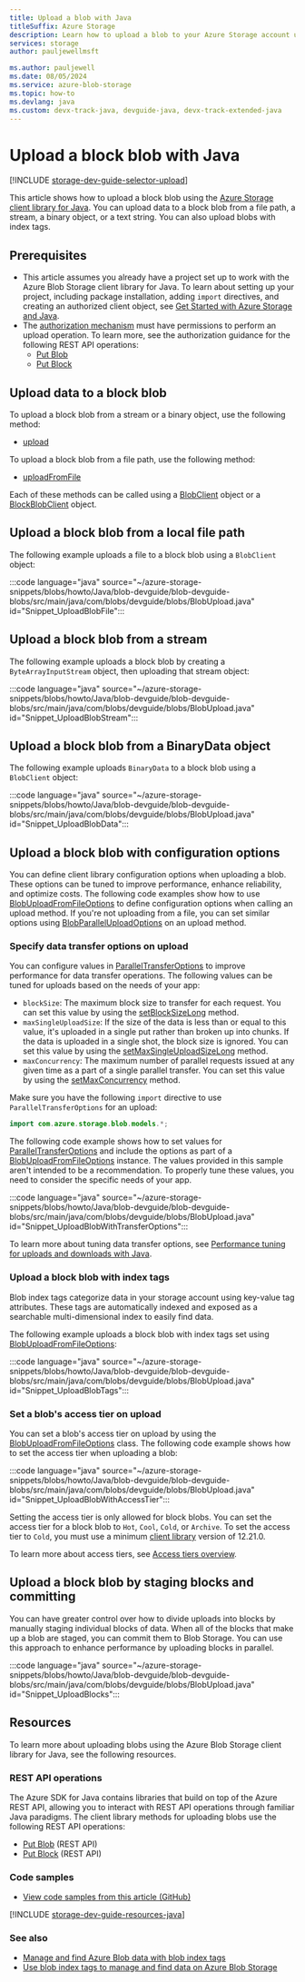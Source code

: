 ```yaml
---
title: Upload a blob with Java
titleSuffix: Azure Storage
description: Learn how to upload a blob to your Azure Storage account using the Java client library.
services: storage
author: pauljewellmsft

ms.author: pauljewell
ms.date: 08/05/2024
ms.service: azure-blob-storage
ms.topic: how-to
ms.devlang: java
ms.custom: devx-track-java, devguide-java, devx-track-extended-java
---
```


# Upload a block blob with Java

[!INCLUDE [storage-dev-guide-selector-upload](../../../includes/storage-dev-guides/storage-dev-guide-selector-upload.md)]

This article shows how to upload a block blob using the [Azure Storage client library for Java](/java/api/overview/azure/storage-blob-readme). You can upload data to a block blob from a file path, a stream, a binary object, or a text string. You can also upload blobs with index tags.

## Prerequisites

- This article assumes you already have a project set up to work with the Azure Blob Storage client library for Java. To learn about setting up your project, including package installation, adding `import` directives, and creating an authorized client object, see [Get Started with Azure Storage and Java](storage-blob-java-get-started.md).
- The [authorization mechanism](../common/authorize-data-access.md) must have permissions to perform an upload operation. To learn more, see the authorization guidance for the following REST API operations:
    - [Put Blob](/rest/api/storageservices/put-blob#authorization)
    - [Put Block](/rest/api/storageservices/put-block#authorization)

## Upload data to a block blob

To upload a block blob from a stream or a binary object, use the following method:

- [upload](/java/api/com.azure.storage.blob.blobclient)

To upload a block blob from a file path, use the following method:

- [uploadFromFile](/java/api/com.azure.storage.blob.blobclient)

Each of these methods can be called using a [BlobClient](/java/api/com.azure.storage.blob.blobclient) object or a [BlockBlobClient](/java/api/com.azure.storage.blob.specialized.blockblobclient) object.

## Upload a block blob from a local file path

The following example uploads a file to a block blob using a `BlobClient` object:

:::code language="java" source="~/azure-storage-snippets/blobs/howto/Java/blob-devguide/blob-devguide-blobs/src/main/java/com/blobs/devguide/blobs/BlobUpload.java" id="Snippet_UploadBlobFile":::

## Upload a block blob from a stream

The following example uploads a block blob by creating a `ByteArrayInputStream` object, then uploading that stream object:

:::code language="java" source="~/azure-storage-snippets/blobs/howto/Java/blob-devguide/blob-devguide-blobs/src/main/java/com/blobs/devguide/blobs/BlobUpload.java" id="Snippet_UploadBlobStream":::

## Upload a block blob from a BinaryData object

The following example uploads `BinaryData` to a block blob using a `BlobClient` object:

:::code language="java" source="~/azure-storage-snippets/blobs/howto/Java/blob-devguide/blob-devguide-blobs/src/main/java/com/blobs/devguide/blobs/BlobUpload.java" id="Snippet_UploadBlobData":::

## Upload a block blob with configuration options

You can define client library configuration options when uploading a blob. These options can be tuned to improve performance, enhance reliability, and optimize costs. The following code examples show how to use [BlobUploadFromFileOptions](/java/api/com.azure.storage.blob.options.blobuploadfromfileoptions) to define configuration options when calling an upload method. If you're not uploading from a file, you can set similar options using [BlobParallelUploadOptions](/java/api/com.azure.storage.blob.options.blobparalleluploadoptions) on an upload method.

### Specify data transfer options on upload

You can configure values in [ParallelTransferOptions](/java/api/com.azure.storage.blob.models.paralleltransferoptions) to improve performance for data transfer operations. The following values can be tuned for uploads based on the needs of your app:

- `blockSize`: The maximum block size to transfer for each request. You can set this value by using the [setBlockSizeLong](/java/api/com.azure.storage.blob.models.paralleltransferoptions#com-azure-storage-blob-models-paralleltransferoptions-setblocksizelong(java-lang-long)) method.
- `maxSingleUploadSize`: If the size of the data is less than or equal to this value, it's uploaded in a single put rather than broken up into chunks. If the data is uploaded in a single shot, the block size is ignored. You can set this value by using the [setMaxSingleUploadSizeLong](/java/api/com.azure.storage.blob.models.paralleltransferoptions#com-azure-storage-blob-models-paralleltransferoptions-setmaxsingleuploadsizelong(java-lang-long)) method.
- `maxConcurrency`: The maximum number of parallel requests issued at any given time as a part of a single parallel transfer. You can set this value by using the [setMaxConcurrency](/java/api/com.azure.storage.blob.models.paralleltransferoptions#com-azure-storage-blob-models-paralleltransferoptions-setmaxconcurrency(java-lang-integer)) method.

Make sure you have the following `import` directive to use `ParallelTransferOptions` for an upload:

```java
import com.azure.storage.blob.models.*;
```

The following code example shows how to set values for [ParallelTransferOptions](/java/api/com.azure.storage.blob.models.paralleltransferoptions) and include the options as part of a [BlobUploadFromFileOptions](/java/api/com.azure.storage.blob.options.blobuploadfromfileoptions) instance. The values provided in this sample aren't intended to be a recommendation. To properly tune these values, you need to consider the specific needs of your app.

:::code language="java" source="~/azure-storage-snippets/blobs/howto/Java/blob-devguide/blob-devguide-blobs/src/main/java/com/blobs/devguide/blobs/BlobUpload.java" id="Snippet_UploadBlobWithTransferOptions":::

To learn more about tuning data transfer options, see [Performance tuning for uploads and downloads with Java](storage-blobs-tune-upload-download-java.md).

### Upload a block blob with index tags

Blob index tags categorize data in your storage account using key-value tag attributes. These tags are automatically indexed and exposed as a searchable multi-dimensional index to easily find data.

The following example uploads a block blob with index tags set using [BlobUploadFromFileOptions](/java/api/com.azure.storage.blob.options.blobuploadfromfileoptions):

:::code language="java" source="~/azure-storage-snippets/blobs/howto/Java/blob-devguide/blob-devguide-blobs/src/main/java/com/blobs/devguide/blobs/BlobUpload.java" id="Snippet_UploadBlobTags":::

### Set a blob's access tier on upload

You can set a blob's access tier on upload by using the [BlobUploadFromFileOptions](/java/api/com.azure.storage.blob.options.blobuploadfromfileoptions) class. The following code example shows how to set the access tier when uploading a blob:

:::code language="java" source="~/azure-storage-snippets/blobs/howto/Java/blob-devguide/blob-devguide-blobs/src/main/java/com/blobs/devguide/blobs/BlobUpload.java" id="Snippet_UploadBlobWithAccessTier":::

Setting the access tier is only allowed for block blobs. You can set the access tier for a block blob to `Hot`, `Cool`, `Cold`, or `Archive`. To set the access tier to `Cold`, you must use a minimum [client library](/java/api/overview/azure/storage-blob-readme) version of 12.21.0.

To learn more about access tiers, see [Access tiers overview](access-tiers-overview.md).

## Upload a block blob by staging blocks and committing

You can have greater control over how to divide uploads into blocks by manually staging individual blocks of data. When all of the blocks that make up a blob are staged, you can commit them to Blob Storage. You can use this approach to enhance performance by uploading blocks in parallel. 

:::code language="java" source="~/azure-storage-snippets/blobs/howto/Java/blob-devguide/blob-devguide-blobs/src/main/java/com/blobs/devguide/blobs/BlobUpload.java" id="Snippet_UploadBlocks":::

## Resources

To learn more about uploading blobs using the Azure Blob Storage client library for Java, see the following resources.

### REST API operations

The Azure SDK for Java contains libraries that build on top of the Azure REST API, allowing you to interact with REST API operations through familiar Java paradigms. The client library methods for uploading blobs use the following REST API operations:

- [Put Blob](/rest/api/storageservices/put-blob) (REST API)
- [Put Block](/rest/api/storageservices/put-block) (REST API)

### Code samples

- [View code samples from this article (GitHub)](https://github.com/Azure-Samples/AzureStorageSnippets/blob/master/blobs/howto/Java/blob-devguide/blob-devguide-blobs/src/main/java/com/blobs/devguide/blobs/BlobUpload.java)

[!INCLUDE [storage-dev-guide-resources-java](../../../includes/storage-dev-guides/storage-dev-guide-resources-java.md)]

### See also

- [Manage and find Azure Blob data with blob index tags](storage-manage-find-blobs.md)
- [Use blob index tags to manage and find data on Azure Blob Storage](storage-blob-index-how-to.md)
